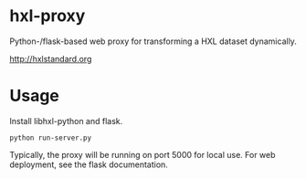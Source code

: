 hxl-proxy
=========

Python-/flask-based web proxy for transforming a HXL dataset dynamically.

http://hxlstandard.org

# Usage

Install libhxl-python and flask.

```
python run-server.py
```

Typically, the proxy will be running on port 5000 for local use.  For web deployment, see the flask documentation.
